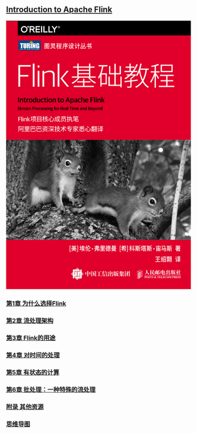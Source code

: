 ## [Introduction to Apache Flink](./Introduction%20to%20Apache%20Flink)
![image-20210118210445939](image/image-20210118210445939.png)



### [第1章 为什么选择Flink](./Introduction%20to%20Apache%20Flink/README.md#第1章-为什么选择flink)
### [第2章 流处理架构](./Introduction%20to%20Apache%20Flink/README.md#第2章-流处理架构)
### [第3章 Flink的用途](./Introduction%20to%20Apache%20Flink/README.md#第3章-flink的用途)
### [第4章 对时间的处理](./Introduction%20to%20Apache%20Flink/README.md#第4章-对时间的处理)
### [第5章 有状态的计算](./Introduction%20to%20Apache%20Flink/README.md#第5章-有状态的计算)
### [第6章 批处理：一种特殊的流处理](./Introduction%20to%20Apache%20Flink/README.md#第6章-批处理一种特殊的流处理)
### [附录 其他资源](./Introduction%20to%20Apache%20Flink/README.md#附录-其他资源)



### [思维导图](./Introduction%20to%20Apache%20Flink/Introduction_to_Apache_Flink.pdf)

